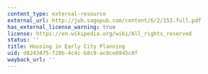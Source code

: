 ```yaml
---
content_type: external-resource
external_url: http://juh.sagepub.com/content/6/2/153.full.pdf
has_external_license_warning: true
license: https://en.wikipedia.org/wiki/All_rights_reserved
status: ''
title: Housing in Early City Planning
uid: d8243475-f20b-4c4c-b8c9-ac8ce6945c0f
wayback_url: ''
---
```

